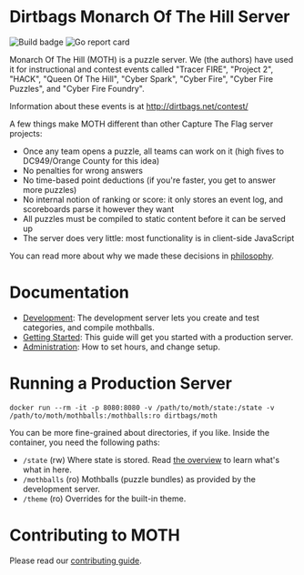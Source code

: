 Dirtbags Monarch Of The Hill Server
=====================

![Build badge](https://github.com/dirtbags/moth/workflows/Tests/badge.svg)
![Go report card](https://goreportcard.com/badge/github.com/dirtbags/moth)

Monarch Of The Hill (MOTH) is a puzzle server.
We (the authors) have used it for instructional and contest events called
"Tracer FIRE",
"Project 2",
"HACK",
"Queen Of The Hill",
"Cyber Spark",
"Cyber Fire",
"Cyber Fire Puzzles",
and "Cyber Fire Foundry".

Information about these events is at
http://dirtbags.net/contest/

A few things make MOTH different than other Capture The Flag server projects:

* Once any team opens a puzzle, all teams can work on it (high fives to DC949/Orange County for this idea)
* No penalties for wrong answers
* No time-based point deductions (if you're faster, you get to answer more puzzles)
* No internal notion of ranking or score: it only stores an event log, and scoreboards parse it however they want
* All puzzles must be compiled to static content before it can be served up
* The server does very little: most functionality is in client-side JavaScript

You can read more about why we made these decisions in [philosophy](docs/philosophy.md).


Documentation
==========

* [Development](docs/development.md): The development server lets you create and test categories, and compile mothballs.
* [Getting Started](docs/getting-started.md): This guide will get you started with a production server.
* [Administration](docs/administration.md): How to set hours, and change setup.

Running a Production Server
===========================

    docker run --rm -it -p 8080:8080 -v /path/to/moth/state:/state -v /path/to/moth/mothballs:/mothballs:ro dirtbags/moth

You can be more fine-grained about directories, if you like.
Inside the container, you need the following paths:

* `/state` (rw) Where state is stored. Read [the overview](doc/overview.md) to learn what's what in here.
* `/mothballs` (ro) Mothballs (puzzle bundles) as provided by the development server.
* `/theme` (ro) Overrides for the built-in theme.


Contributing to MOTH
==================

Please read our [contributing guide](docs/CONTRIBUTING.md).
